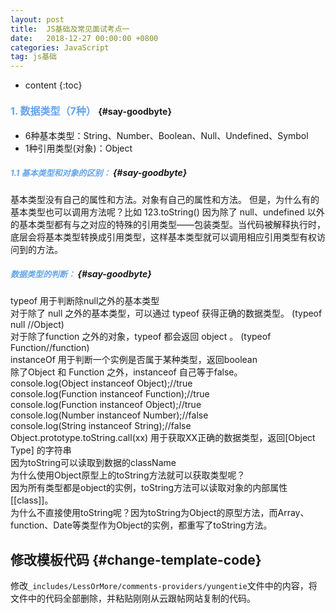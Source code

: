 ```yaml
---
layout: post
title:  JS基础及常见面试考点一
date:   2018-12-27 00:00:00 +0800
categories: JavaScript
tag: js基础
---
```


* content
{:toc}


#### <font color="#65A5EA" size="3">1. 数据类型（7种）</font>			{#say-goodbyte}

* 6种基本类型：String、Number、Boolean、Null、Undefined、Symbol
* 1种引用类型(对象)：Object

##### <font color="#65A5EA" size="2">1.1 基本类型和对象的区别：</font>			{#say-goodbyte} 
基本类型没有自己的属性和方法。对象有自己的属性和方法。
但是，为什么有的基本类型也可以调用方法呢？比如 123.toString()
因为除了 null、undefined 以外的基本类型都有与之对应的特殊的引用类型——包装类型。当代码被解释执行时，底层会将基本类型转换成引用类型，这样基本类型就可以调用相应引用类型有权访问到的方法。

##### <font color="#65A5EA" size="2">数据类型的判断：</font>			{#say-goodbyte} 
typeof 用于判断除null之外的基本类型  
对于除了 null 之外的基本类型，可以通过 typeof 获得正确的数据类型。 (typeof null //Object)  
对于除了function 之外的对象，typeof 都会返回 object 。 (typeof Function//function)  
instanceOf 用于判断一个实例是否属于某种类型，返回boolean  
除了Object 和 Function 之外，instanceof 自己等于false。  
console.log(Object instanceof Object);//true  
console.log(Function instanceof Function);//true  
console.log(Function instanceof Object);//true  
console.log(Number instanceof Number);//false  
console.log(String instanceof String);//false  
Object.prototype.toString.call(xx) 用于获取XX正确的数据类型，返回[Object Type] 的字符串  
因为toString可以读取到数据的className  
为什么使用Object原型上的toString方法就可以获取类型呢？  
因为所有类型都是object的实例，toString方法可以读取对象的内部属性[[class]]。  
为什么不直接使用toString呢？因为toString为Object的原型方法，而Array、function、Date等类型作为Object的实例，都重写了toString方法。  

修改模板代码			{#change-template-code}
---------------------
修改`_includes/LessOrMore/comments-providers/yungentie`文件中的内容，将文件中的代码全部删除，并粘贴刚刚从云跟帖网站复制的代码。


